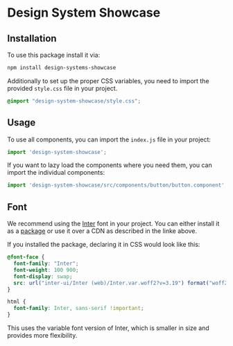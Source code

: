 # Design System Showcase

## Installation
To use this package install it via:
```bash
npm install design-systems-showcase
```

Additionally to set up the proper CSS variables, you need to import the provided `style.css` file in your project.
```css
@import "design-system-showcase/style.css";
```

## Usage
To use all components, you can import the `index.js` file in your project:
```js
import 'design-system-showcase';
```

If you want to lazy load the components where you need them, you can import the individual components:
```js
import 'design-system-showcase/src/components/button/button.component';
```

## Font
We recommend using the [Inter](https://rsms.me/inter/) font in your project.
You can either install it as a [package](https://www.npmjs.com/package/inter-ui) or use it over a CDN as described in the linke above.

If you installed the package, declaring it in CSS would look like this:
```css
@font-face {
  font-family: "Inter";
  font-weight: 100 900;
  font-display: swap;
  src: url("inter-ui/Inter (web)/Inter.var.woff2?v=3.19") format("woff2-variations");
}

html {
  font-family: Inter, sans-serif !important;
}
```
This uses the variable font version of Inter, which is smaller in size and provides more flexibility.
